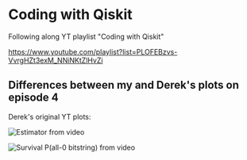 # Coding with Qiskit
Following along YT playlist "Coding with Qiskit"

https://www.youtube.com/playlist?list=PLOFEBzvs-VvrgHZt3exM_NNiNKtZlHvZi

## Differences between my and Derek's plots on episode 4
Derek's original YT plots:

![Estimator from video](​Dereks.Estimator.output.original.png)

![Survival P(all-0 bitstring) from video](​Dereks.Survival.P(all.0bs).output.original.png)
